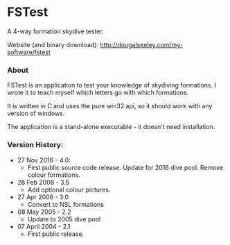 # FSTest
A 4-way formation skydive tester.

Website (and binary download): http://dougalseeley.com/my-software/fstest

### About 
FSTest is an application to test your knowledge of skydiving formations. I wrote it to teach myself which letters go with which formations.

It is written in C and uses the pure win32 api, so it should work with any version of windows.

The application is a stand-alone executable - it doesn't need installation.



### Version History:
+ 27 Nov 2016 - 4.0:
  + First public source code release.  Update for 2016 dive pool.  Remove colour formations.
+ 28 Feb 2008 - 3.5
  + Add optional colour pictures.
+ 27 Apr 2006 - 3.0
  + Convert to NSL formations
+ 08 May 2005 - 2.2
  + Update to 2005 dive pool
+ 07 April 2004 - 2.1
  + First public release.
